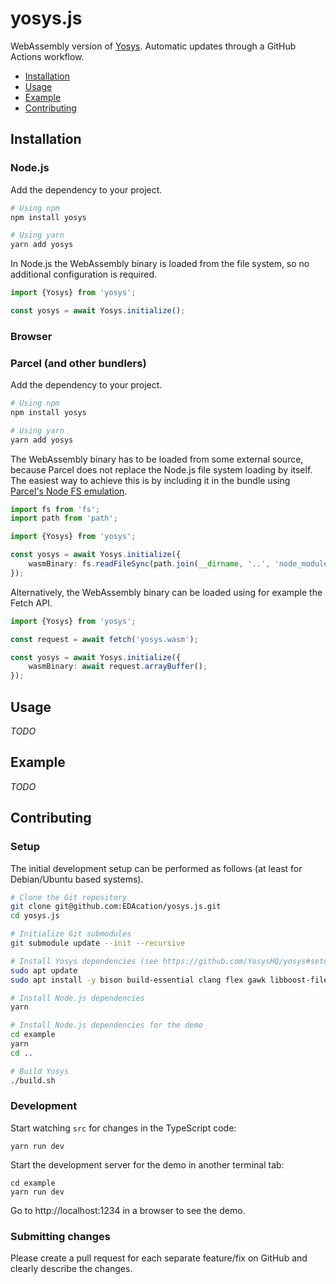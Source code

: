 # yosys.js

WebAssembly version of [Yosys](https://github.com/YosysHQ/yosys). Automatic updates through a GitHub Actions workflow.

- [Installation](#installation)
- [Usage](#usage)
- [Example](#example)
- [Contributing](#Contributing)

## Installation
### Node.js
Add the dependency to your project.
```bash
# Using npm
npm install yosys

# Using yarn
yarn add yosys
```

In Node.js the WebAssembly binary is loaded from the file system, so no additional configuration is required.

```ts
import {Yosys} from 'yosys';

const yosys = await Yosys.initialize();
```

### Browser

### Parcel (and other bundlers)
Add the dependency to your project.
```bash
# Using npm
npm install yosys

# Using yarn
yarn add yosys
```

The WebAssembly binary has to be loaded from some external source, because Parcel does not replace the Node.js file system loading by itself. The easiest way to achieve this is by including it in the bundle using [Parcel's Node FS emulation](https://parceljs.org/features/node-emulation/#inlining-fs.readfilesync).

```ts
import fs from 'fs';
import path from 'path';

import {Yosys} from 'yosys';

const yosys = await Yosys.initialize({
    wasmBinary: fs.readFileSync(path.join(__dirname, '..', 'node_modules', 'yosys', 'dist', 'yosys.wasm'))
});
```

Alternatively, the WebAssembly binary can be loaded using for example the Fetch API.

```ts
import {Yosys} from 'yosys';

const request = await fetch('yosys.wasm');

const yosys = await Yosys.initialize({
    wasmBinary: await request.arrayBuffer();
});
```

## Usage
_TODO_

## Example
_TODO_

## Contributing
### Setup
The initial development setup can be performed as follows (at least for Debian/Ubuntu based systems).
```bash
# Clone the Git repository
git clone git@github.com:EDAcation/yosys.js.git
cd yosys.js

# Initialize Git submodules
git submodule update --init --recursive

# Install Yosys dependencies (see https://github.com/YosysHQ/yosys#setup for alternatives)
sudo apt update
sudo apt install -y bison build-essential clang flex gawk libboost-filesystem-dev libboost-python-dev libboost-system-dev libffi-dev libreadline-dev git graphviz pkg-config python3 tcl-dev xdot zlib1g-dev

# Install Node.js dependencies
yarn

# Install Node.js dependencies for the demo
cd example
yarn
cd ..

# Build Yosys
./build.sh
```

### Development
Start watching `src` for changes in the TypeScript code:
```
yarn run dev
```

Start the development server for the demo in another terminal tab:
```
cd example
yarn run dev
```

Go to http://localhost:1234 in a browser to see the demo.

### Submitting changes
Please create a pull request for each separate feature/fix on GitHub and clearly describe the changes.

